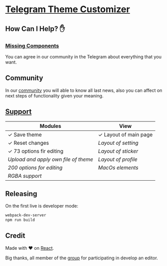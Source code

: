 # [Telegram Theme Customizer](http://livedemo.stickhands.com/tg_theme_customizer/)

## How Can I Help? :hand:

### [Missing Components](#missing-components)

You can agree in our community in the Telegram about everything that you want.


## Community

In our [community](https://t.me/theme_customizer) you will able to know all last news, also you can affect on next steps of functionality given your meaning.

## [Support](#missing-components)

|     Modules                              |        View            |
|------------------------------------------|------------------------|
| ✓ Save theme                             | ✓ Layout of main page  |
| ✓ Reset changes                          | *Layout of setting*    |
| ✓ 73 options fir editing                 | *Layout of sticker*    |
|   *Upload and apply own file of theme*   | *Layout of profile*    |
|   *200 options for editing*              | *MacOs elements*       |
|   *RGBA support*                         |                        |

## Releasing

On the first live is developer mode:

```sh
webpack-dev-server
npm run build
```

## Credit

Made with :heart: on [React](https://github.com/facebook/react).

Big thanks, all member of the [group](https://t.me/theme_customizer) for participating in develop an editor.